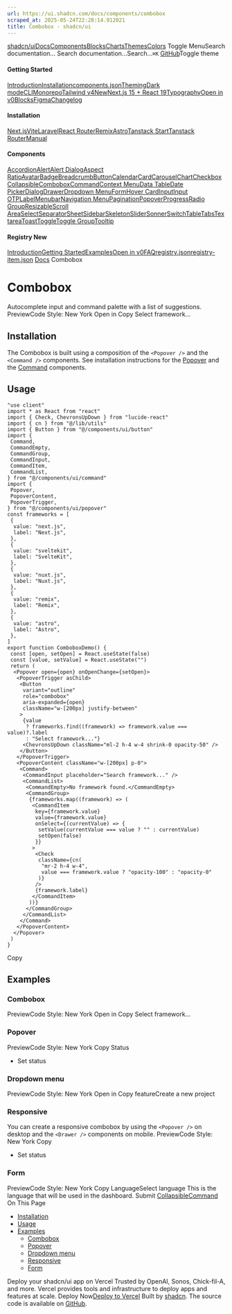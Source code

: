 ```yaml
---
url: https://ui.shadcn.com/docs/components/combobox
scraped_at: 2025-05-24T22:28:14.912021
title: Combobox - shadcn/ui
---
```


[shadcn/ui](https://ui.shadcn.com/)[Docs](https://ui.shadcn.com/docs/installation)[Components](https://ui.shadcn.com/docs/components)[Blocks](https://ui.shadcn.com/blocks)[Charts](https://ui.shadcn.com/charts)[Themes](https://ui.shadcn.com/themes)[Colors](https://ui.shadcn.com/colors)
Toggle MenuSearch documentation...
Search documentation...Search...`⌘K`
[GitHub](https://github.com/shadcn-ui/ui)Toggle theme
#### Getting Started 
[Introduction](https://ui.shadcn.com/docs)[Installation](https://ui.shadcn.com/docs/installation)[components.json](https://ui.shadcn.com/docs/components-json)[Theming](https://ui.shadcn.com/docs/theming)[Dark mode](https://ui.shadcn.com/docs/dark-mode)[CLI](https://ui.shadcn.com/docs/cli)[Monorepo](https://ui.shadcn.com/docs/monorepo)[Tailwind v4New](https://ui.shadcn.com/docs/tailwind-v4)[Next.js 15 + React 19](https://ui.shadcn.com/docs/react-19)[Typography](https://ui.shadcn.com/docs/components/typography)[Open in v0](https://ui.shadcn.com/docs/v0)[Blocks](https://ui.shadcn.com/docs/blocks)[Figma](https://ui.shadcn.com/docs/figma)[Changelog](https://ui.shadcn.com/docs/changelog)
#### Installation 
[Next.js](https://ui.shadcn.com/docs/installation/next)[Vite](https://ui.shadcn.com/docs/installation/vite)[Laravel](https://ui.shadcn.com/docs/installation/laravel)[React Router](https://ui.shadcn.com/docs/installation/react-router)[Remix](https://ui.shadcn.com/docs/installation/remix)[Astro](https://ui.shadcn.com/docs/installation/astro)[Tanstack Start](https://ui.shadcn.com/docs/installation/tanstack)[Tanstack Router](https://ui.shadcn.com/docs/installation/tanstack-router)[Manual](https://ui.shadcn.com/docs/installation/manual)
#### Components 
[Accordion](https://ui.shadcn.com/docs/components/accordion)[Alert](https://ui.shadcn.com/docs/components/alert)[Alert Dialog](https://ui.shadcn.com/docs/components/alert-dialog)[Aspect Ratio](https://ui.shadcn.com/docs/components/aspect-ratio)[Avatar](https://ui.shadcn.com/docs/components/avatar)[Badge](https://ui.shadcn.com/docs/components/badge)[Breadcrumb](https://ui.shadcn.com/docs/components/breadcrumb)[Button](https://ui.shadcn.com/docs/components/button)[Calendar](https://ui.shadcn.com/docs/components/calendar)[Card](https://ui.shadcn.com/docs/components/card)[Carousel](https://ui.shadcn.com/docs/components/carousel)[Chart](https://ui.shadcn.com/docs/components/chart)[Checkbox](https://ui.shadcn.com/docs/components/checkbox)[Collapsible](https://ui.shadcn.com/docs/components/collapsible)[Combobox](https://ui.shadcn.com/docs/components/combobox)[Command](https://ui.shadcn.com/docs/components/command)[Context Menu](https://ui.shadcn.com/docs/components/context-menu)[Data Table](https://ui.shadcn.com/docs/components/data-table)[Date Picker](https://ui.shadcn.com/docs/components/date-picker)[Dialog](https://ui.shadcn.com/docs/components/dialog)[Drawer](https://ui.shadcn.com/docs/components/drawer)[Dropdown Menu](https://ui.shadcn.com/docs/components/dropdown-menu)[Form](https://ui.shadcn.com/docs/components/form)[Hover Card](https://ui.shadcn.com/docs/components/hover-card)[Input](https://ui.shadcn.com/docs/components/input)[Input OTP](https://ui.shadcn.com/docs/components/input-otp)[Label](https://ui.shadcn.com/docs/components/label)[Menubar](https://ui.shadcn.com/docs/components/menubar)[Navigation Menu](https://ui.shadcn.com/docs/components/navigation-menu)[Pagination](https://ui.shadcn.com/docs/components/pagination)[Popover](https://ui.shadcn.com/docs/components/popover)[Progress](https://ui.shadcn.com/docs/components/progress)[Radio Group](https://ui.shadcn.com/docs/components/radio-group)[Resizable](https://ui.shadcn.com/docs/components/resizable)[Scroll Area](https://ui.shadcn.com/docs/components/scroll-area)[Select](https://ui.shadcn.com/docs/components/select)[Separator](https://ui.shadcn.com/docs/components/separator)[Sheet](https://ui.shadcn.com/docs/components/sheet)[Sidebar](https://ui.shadcn.com/docs/components/sidebar)[Skeleton](https://ui.shadcn.com/docs/components/skeleton)[Slider](https://ui.shadcn.com/docs/components/slider)[Sonner](https://ui.shadcn.com/docs/components/sonner)[Switch](https://ui.shadcn.com/docs/components/switch)[Table](https://ui.shadcn.com/docs/components/table)[Tabs](https://ui.shadcn.com/docs/components/tabs)[Textarea](https://ui.shadcn.com/docs/components/textarea)[Toast](https://ui.shadcn.com/docs/components/toast)[Toggle](https://ui.shadcn.com/docs/components/toggle)[Toggle Group](https://ui.shadcn.com/docs/components/toggle-group)[Tooltip](https://ui.shadcn.com/docs/components/tooltip)
#### Registry New
[Introduction](https://ui.shadcn.com/docs/registry)[Getting Started](https://ui.shadcn.com/docs/registry/getting-started)[Examples](https://ui.shadcn.com/docs/registry/examples)[Open in v0](https://ui.shadcn.com/docs/registry/open-in-v0)[FAQ](https://ui.shadcn.com/docs/registry/faq)[registry.json](https://ui.shadcn.com/docs/registry/registry-json)[registry-item.json](https://ui.shadcn.com/docs/registry/registry-item-json)
[Docs](https://ui.shadcn.com/docs)
Combobox
# Combobox
Autocomplete input and command palette with a list of suggestions.
PreviewCode
Style: New York
Open in Copy
Select framework...
## [](https://ui.shadcn.com/docs/components/combobox#installation)Installation
The Combobox is built using a composition of the `<Popover />` and the `<Command />` components.
See installation instructions for the [Popover](https://ui.shadcn.com/docs/components/popover#installation) and the [Command](https://ui.shadcn.com/docs/components/command#installation) components.
## [](https://ui.shadcn.com/docs/components/combobox#usage)Usage
```
"use client"
import * as React from "react"
import { Check, ChevronsUpDown } from "lucide-react"
import { cn } from "@/lib/utils"
import { Button } from "@/components/ui/button"
import {
 Command,
 CommandEmpty,
 CommandGroup,
 CommandInput,
 CommandItem,
 CommandList,
} from "@/components/ui/command"
import {
 Popover,
 PopoverContent,
 PopoverTrigger,
} from "@/components/ui/popover"
const frameworks = [
 {
  value: "next.js",
  label: "Next.js",
 },
 {
  value: "sveltekit",
  label: "SvelteKit",
 },
 {
  value: "nuxt.js",
  label: "Nuxt.js",
 },
 {
  value: "remix",
  label: "Remix",
 },
 {
  value: "astro",
  label: "Astro",
 },
]
export function ComboboxDemo() {
 const [open, setOpen] = React.useState(false)
 const [value, setValue] = React.useState("")
 return (
  <Popover open={open} onOpenChange={setOpen}>
   <PopoverTrigger asChild>
    <Button
     variant="outline"
     role="combobox"
     aria-expanded={open}
     className="w-[200px] justify-between"
    >
     {value
      ? frameworks.find((framework) => framework.value === value)?.label
      : "Select framework..."}
     <ChevronsUpDown className="ml-2 h-4 w-4 shrink-0 opacity-50" />
    </Button>
   </PopoverTrigger>
   <PopoverContent className="w-[200px] p-0">
    <Command>
     <CommandInput placeholder="Search framework..." />
     <CommandList>
      <CommandEmpty>No framework found.</CommandEmpty>
      <CommandGroup>
       {frameworks.map((framework) => (
        <CommandItem
         key={framework.value}
         value={framework.value}
         onSelect={(currentValue) => {
          setValue(currentValue === value ? "" : currentValue)
          setOpen(false)
         }}
        >
         <Check
          className={cn(
           "mr-2 h-4 w-4",
           value === framework.value ? "opacity-100" : "opacity-0"
          )}
         />
         {framework.label}
        </CommandItem>
       ))}
      </CommandGroup>
     </CommandList>
    </Command>
   </PopoverContent>
  </Popover>
 )
}
```
Copy
## [](https://ui.shadcn.com/docs/components/combobox#examples)Examples
### [](https://ui.shadcn.com/docs/components/combobox#combobox)Combobox
PreviewCode
Style: New York
Open in Copy
Select framework...
### [](https://ui.shadcn.com/docs/components/combobox#popover)Popover
PreviewCode
Style: New York
Copy
Status
+ Set status
### [](https://ui.shadcn.com/docs/components/combobox#dropdown-menu)Dropdown menu
PreviewCode
Style: New York
Open in Copy
featureCreate a new project
### [](https://ui.shadcn.com/docs/components/combobox#responsive)Responsive
You can create a responsive combobox by using the `<Popover />` on desktop and the `<Drawer />` components on mobile.
PreviewCode
Style: New York
Copy
+ Set status
### [](https://ui.shadcn.com/docs/components/combobox#form)Form
PreviewCode
Style: New York
Copy
LanguageSelect language
This is the language that will be used in the dashboard.
Submit
[Collapsible](https://ui.shadcn.com/docs/components/collapsible)[Command](https://ui.shadcn.com/docs/components/command)
On This Page
  * [Installation](https://ui.shadcn.com/docs/components/combobox#installation)
  * [Usage](https://ui.shadcn.com/docs/components/combobox#usage)
  * [Examples](https://ui.shadcn.com/docs/components/combobox#examples)
    * [Combobox](https://ui.shadcn.com/docs/components/combobox#combobox)
    * [Popover](https://ui.shadcn.com/docs/components/combobox#popover)
    * [Dropdown menu](https://ui.shadcn.com/docs/components/combobox#dropdown-menu)
    * [Responsive](https://ui.shadcn.com/docs/components/combobox#responsive)
    * [Form](https://ui.shadcn.com/docs/components/combobox#form)


Deploy your shadcn/ui app on Vercel
Trusted by OpenAI, Sonos, Chick-fil-A, and more.
Vercel provides tools and infrastructure to deploy apps and features at scale.
Deploy Now[Deploy to Vercel](https://vercel.com/new?utm_source=shadcn_site&utm_medium=web&utm_campaign=docs_cta_deploy_now_callout)
Built by [shadcn](https://twitter.com/shadcn). The source code is available on [GitHub](https://github.com/shadcn-ui/ui).

